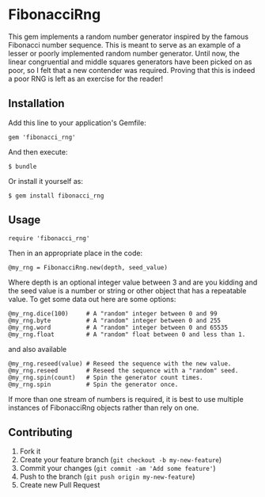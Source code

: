 # FibonacciRng

This gem implements a random number generator inspired by the famous Fibonacci
number sequence. This is meant to serve as an example of a lesser or poorly
implemented random number generator. Until now, the linear congruential and
middle squares generators have been picked on as poor, so I felt that a new
contender was required. Proving that this is indeed a poor RNG is left as an
exercise for the reader!

## Installation

Add this line to your application's Gemfile:

    gem 'fibonacci_rng'

And then execute:

    $ bundle

Or install it yourself as:

    $ gem install fibonacci_rng

## Usage

    require 'fibonacci_rng'

Then in an appropriate place in the code:

    @my_rng = FibonacciRng.new(depth, seed_value)

Where depth is an optional integer value between 3 and are you kidding and
the seed value is a number or string or other object that has a repeatable
value. To get some data out here are some options:

    @my_rng.dice(100)     # A "random" integer between 0 and 99
    @my_rng.byte          # A "random" integer between 0 and 255
    @my_rng.word          # A "random" integer between 0 and 65535
    @my_rng.float         # A "random" float between 0 and less than 1.

and also available

    @my_rng.reseed(value) # Reseed the sequence with the new value.
    @my_rng.reseed        # Reseed the sequence with a "random" seed.
    @my_rng.spin(count)   # Spin the generator count times.
    @my_rng.spin          # Spin the generator once.

If more than one stream of numbers is required, it is best to use multiple
instances of FibonacciRng objects rather than rely on one.

## Contributing

1. Fork it
2. Create your feature branch (`git checkout -b my-new-feature`)
3. Commit your changes (`git commit -am 'Add some feature'`)
4. Push to the branch (`git push origin my-new-feature`)
5. Create new Pull Request
